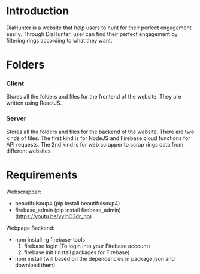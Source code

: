 # Introduction
DiaHunter is a website that help users to hunt for their perfect engagement easily. 
Through DiaHunter, user can find their perfect engagement by filtering rings according to what they want.

# Folders
### Client
Stores all the folders and files for the frontend of the website. They are written using ReactJS.

### Server
Stores all the folders and files for the backend of the website. There are two kinds of files.
The first kind is for NodeJS and Firebase cloud functions for API requests.
The 2nd kind is for web scrapper to scrap rings data from different websites.

# Requirements
Webscrapper:
* beautifulsoup4 (pip install beautifulsoup4)
* firebase_admin (pip install firebase_admin) (https://youtu.be/yylnC3dr_no)

Webpage Backend:
* npm install -g firebase-tools
    1. firebase login   (To login into your Firebase account)
    2. firebase init   (Install packages for Firebase)
* npm install   (will based on the dependencies in package.json and download them)